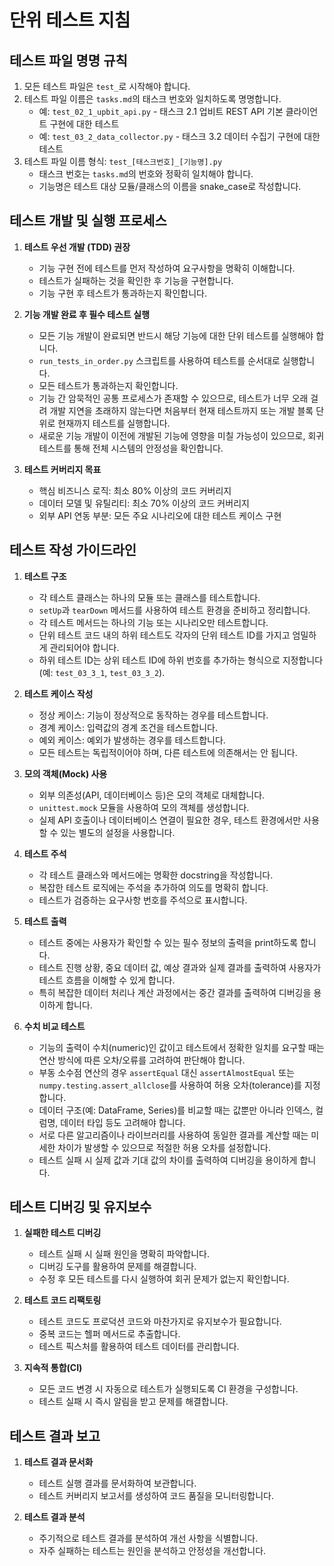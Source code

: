 # 단위 테스트 지침

## 테스트 파일 명명 규칙

1. 모든 테스트 파일은 `test_`로 시작해야 합니다.
2. 테스트 파일 이름은 `tasks.md`의 태스크 번호와 일치하도록 명명합니다.
   - 예: `test_02_1_upbit_api.py` - 태스크 2.1 업비트 REST API 기본 클라이언트 구현에 대한 테스트
   - 예: `test_03_2_data_collector.py` - 태스크 3.2 데이터 수집기 구현에 대한 테스트
3. 테스트 파일 이름 형식: `test_[태스크번호]_[기능명].py`
   - 태스크 번호는 `tasks.md`의 번호와 정확히 일치해야 합니다.
   - 기능명은 테스트 대상 모듈/클래스의 이름을 snake_case로 작성합니다.

## 테스트 개발 및 실행 프로세스

1. **테스트 우선 개발 (TDD) 권장**
   - 기능 구현 전에 테스트를 먼저 작성하여 요구사항을 명확히 이해합니다.
   - 테스트가 실패하는 것을 확인한 후 기능을 구현합니다.
   - 기능 구현 후 테스트가 통과하는지 확인합니다.

2. **기능 개발 완료 후 필수 테스트 실행**
   - 모든 기능 개발이 완료되면 반드시 해당 기능에 대한 단위 테스트를 실행해야 합니다.
   - `run_tests_in_order.py` 스크립트를 사용하여 테스트를 순서대로 실행합니다.
   - 모든 테스트가 통과하는지 확인합니다.
   - 기능 간 암묵적인 공통 프로세스가 존재할 수 있으므로, 테스트가 너무 오래 걸려 개발 지연을 초래하지 않는다면 처음부터 현재 테스트까지 또는 개발 블록 단위로 현재까지 테스트를 실행합니다.
   - 새로운 기능 개발이 이전에 개발된 기능에 영향을 미칠 가능성이 있으므로, 회귀 테스트를 통해 전체 시스템의 안정성을 확인합니다.

3. **테스트 커버리지 목표**
   - 핵심 비즈니스 로직: 최소 80% 이상의 코드 커버리지
   - 데이터 모델 및 유틸리티: 최소 70% 이상의 코드 커버리지
   - 외부 API 연동 부분: 모든 주요 시나리오에 대한 테스트 케이스 구현

## 테스트 작성 가이드라인

1. **테스트 구조**
   - 각 테스트 클래스는 하나의 모듈 또는 클래스를 테스트합니다.
   - `setUp`과 `tearDown` 메서드를 사용하여 테스트 환경을 준비하고 정리합니다.
   - 각 테스트 메서드는 하나의 기능 또는 시나리오만 테스트합니다.
   - 단위 테스트 코드 내의 하위 테스트도 각자의 단위 테스트 ID를 가지고 엄밀하게 관리되어야 합니다.
   - 하위 테스트 ID는 상위 테스트 ID에 하위 번호를 추가하는 형식으로 지정합니다(예: `test_03_3_1`, `test_03_3_2`).

2. **테스트 케이스 작성**
   - 정상 케이스: 기능이 정상적으로 동작하는 경우를 테스트합니다.
   - 경계 케이스: 입력값의 경계 조건을 테스트합니다.
   - 예외 케이스: 예외가 발생하는 경우를 테스트합니다.
   - 모든 테스트는 독립적이어야 하며, 다른 테스트에 의존해서는 안 됩니다.

3. **모의 객체(Mock) 사용**
   - 외부 의존성(API, 데이터베이스 등)은 모의 객체로 대체합니다.
   - `unittest.mock` 모듈을 사용하여 모의 객체를 생성합니다.
   - 실제 API 호출이나 데이터베이스 연결이 필요한 경우, 테스트 환경에서만 사용할 수 있는 별도의 설정을 사용합니다.

4. **테스트 주석**
   - 각 테스트 클래스와 메서드에는 명확한 docstring을 작성합니다.
   - 복잡한 테스트 로직에는 주석을 추가하여 의도를 명확히 합니다.
   - 테스트가 검증하는 요구사항 번호를 주석으로 표시합니다.

5. **테스트 출력**
   - 테스트 중에는 사용자가 확인할 수 있는 필수 정보의 출력을 print하도록 합니다.
   - 테스트 진행 상황, 중요 데이터 값, 예상 결과와 실제 결과를 출력하여 사용자가 테스트 흐름을 이해할 수 있게 합니다.
   - 특히 복잡한 데이터 처리나 계산 과정에서는 중간 결과를 출력하여 디버깅을 용이하게 합니다.

6. **수치 비교 테스트**
   - 기능의 출력이 수치(numeric)인 값이고 테스트에서 정확한 일치를 요구할 때는 연산 방식에 따른 오차/오류를 고려하여 판단해야 합니다.
   - 부동 소수점 연산의 경우 `assertEqual` 대신 `assertAlmostEqual` 또는 `numpy.testing.assert_allclose`를 사용하여 허용 오차(tolerance)를 지정합니다.
   - 데이터 구조(예: DataFrame, Series)를 비교할 때는 값뿐만 아니라 인덱스, 컬럼명, 데이터 타입 등도 고려해야 합니다.
   - 서로 다른 알고리즘이나 라이브러리를 사용하여 동일한 결과를 계산할 때는 미세한 차이가 발생할 수 있으므로 적절한 허용 오차를 설정합니다.
   - 테스트 실패 시 실제 값과 기대 값의 차이를 출력하여 디버깅을 용이하게 합니다.

## 테스트 디버깅 및 유지보수

1. **실패한 테스트 디버깅**
   - 테스트 실패 시 실패 원인을 명확히 파악합니다.
   - 디버깅 도구를 활용하여 문제를 해결합니다.
   - 수정 후 모든 테스트를 다시 실행하여 회귀 문제가 없는지 확인합니다.

2. **테스트 코드 리팩토링**
   - 테스트 코드도 프로덕션 코드와 마찬가지로 유지보수가 필요합니다.
   - 중복 코드는 헬퍼 메서드로 추출합니다.
   - 테스트 픽스처를 활용하여 테스트 데이터를 관리합니다.

3. **지속적 통합(CI)**
   - 모든 코드 변경 시 자동으로 테스트가 실행되도록 CI 환경을 구성합니다.
   - 테스트 실패 시 즉시 알림을 받고 문제를 해결합니다.

## 테스트 결과 보고

1. **테스트 결과 문서화**
   - 테스트 실행 결과를 문서화하여 보관합니다.
   - 테스트 커버리지 보고서를 생성하여 코드 품질을 모니터링합니다.

2. **테스트 결과 분석**
   - 주기적으로 테스트 결과를 분석하여 개선 사항을 식별합니다.
   - 자주 실패하는 테스트는 원인을 분석하고 안정성을 개선합니다.